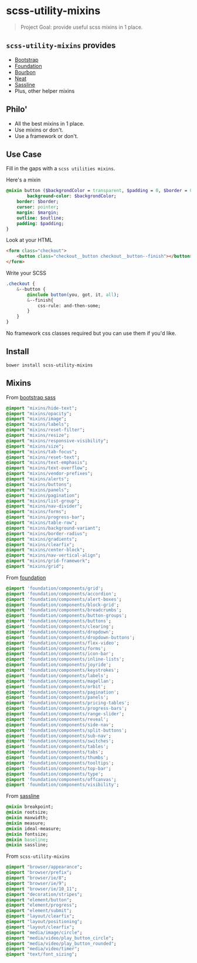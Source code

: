 # scss-utility-mixins

> Project Goal: provide useful scss mixins in 1 place.

## `scss-utility-mixins` provides

- [Bootstrap](http://getbootstrap.com/)
- [Foundation](http://foundation.zurb.com/)
- [Bourbon](http://bourbon.io/)
- [Neat](http://neat.bourbon.io/)
- [Sassline](https://sassline.com/)
- Plus, other helper mixins

## Philo'

- All the best mixins in 1 place.
- Use mixins or don't.
- Use a framework or don't.

## Use Case

Fill in the gaps with a `scss utilities mixins`. 

Here's a mixin
```sass
@mixin button ($backgrondColor = transparent, $padding = 0, $border = 0, $margin = 0, $outline: 0, $padding = 0) {
		background-color: $backgrondColor;
    border: $border;
    cursor: pointer;
    margin: $margin;
    outline: $outline;
    padding: $padding;
}

```

Look at your HTML
```html
<form class="checkout">
    <button class="checkout__button checkout__button--finish"></button>
</form>
```

Write your SCSS
```sass
.checkout {
	&--button {
		@include button(you, got, it, all);
		&--finish{
			css-rule: and-then-some;
		}
	}
}
```
No framework css classes required but you can use them if you'd like.

## Install

`bower install scss-utility-mixins`

## Mixins

From [bootstrap sass](https://github.com/twbs/bootstrap-sass)

```sass
@import "mixins/hide-text";
@import "mixins/opacity";
@import "mixins/image";
@import "mixins/labels";
@import "mixins/reset-filter";
@import "mixins/resize";
@import "mixins/responsive-visibility";
@import "mixins/size";
@import "mixins/tab-focus";
@import "mixins/reset-text";
@import "mixins/text-emphasis";
@import "mixins/text-overflow";
@import "mixins/vendor-prefixes";
@import "mixins/alerts";
@import "mixins/buttons";
@import "mixins/panels";
@import "mixins/pagination";
@import "mixins/list-group";
@import "mixins/nav-divider";
@import "mixins/forms";
@import "mixins/progress-bar";
@import "mixins/table-row";
@import "mixins/background-variant";
@import "mixins/border-radius";
@import "mixins/gradients";
@import "mixins/clearfix";
@import "mixins/center-block";
@import "mixins/nav-vertical-align";
@import "mixins/grid-framework";
@import "mixins/grid";

```

From [foundation](http://foundation.zurb.com/)

```sass
@import 'foundation/components/grid';
@import 'foundation/components/accordion';
@import 'foundation/components/alert-boxes';
@import 'foundation/components/block-grid';
@import 'foundation/components/breadcrumbs';
@import 'foundation/components/button-groups';
@import 'foundation/components/buttons';
@import 'foundation/components/clearing';
@import 'foundation/components/dropdown';
@import 'foundation/components/dropdown-buttons';
@import 'foundation/components/flex-video';
@import 'foundation/components/forms';
@import 'foundation/components/icon-bar';
@import 'foundation/components/inline-lists';
@import 'foundation/components/joyride';
@import 'foundation/components/keystrokes';
@import 'foundation/components/labels';
@import 'foundation/components/magellan';
@import 'foundation/components/orbit';
@import 'foundation/components/pagination';
@import 'foundation/components/panels';
@import 'foundation/components/pricing-tables';
@import 'foundation/components/progress-bars';
@import 'foundation/components/range-slider';
@import 'foundation/components/reveal';
@import 'foundation/components/side-nav';
@import 'foundation/components/split-buttons';
@import 'foundation/components/sub-nav';
@import 'foundation/components/switches';
@import 'foundation/components/tables';
@import 'foundation/components/tabs';
@import 'foundation/components/thumbs';
@import 'foundation/components/tooltips';
@import 'foundation/components/top-bar';
@import 'foundation/components/type';
@import 'foundation/components/offcanvas';
@import 'foundation/components/visibility';

```

From [sassline](https://sassline.com/)

```sass
@mixin breakpoint;
@mixin rootsize;
@mixin maxwidth;
@mixin measure;
@mixin ideal-measure;
@mixin fontsize;
@mixin baseline;
@mixin sassline;

```

From `scss-utility-mixins`

```sass
@import "browser/appearance";
@import "browser/prefix";
@import "browser/ie/8";
@import "browser/ie/9";
@import "browser/ie/10_11";
@import "decoration/stripes";
@import "element/button";
@import "element/progress";
@import "element/submit";
@import "layout/clearfix";
@import "layout/positioning";
@import "layout/clearfix";
@import "media/image/circle";
@import "media/video/play_button_circle";
@import "media/video/play_button_rounded";
@import "media/video/timer";
@import "text/font_sizing";

```


